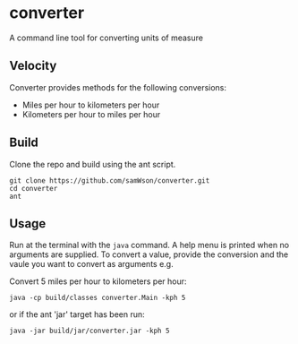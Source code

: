 # converter
A command line tool for converting units of measure

## Velocity
Converter provides methods for the following conversions:
* Miles per hour to kilometers per hour
* Kilometers per hour to miles per hour

## Build
Clone the repo and build using the ant script.

`git clone https://github.com/samWson/converter.git`  
`cd converter`  
`ant`  

## Usage
Run at the terminal with the `java` command. A help menu is printed when no arguments are supplied.
To convert a value, provide the conversion and the vaule you want to convert as arguments e.g.

Convert 5 miles per hour to kilometers per hour:

`java -cp build/classes converter.Main -kph 5`

or if the ant 'jar' target has been run:

`java -jar build/jar/converter.jar -kph 5`